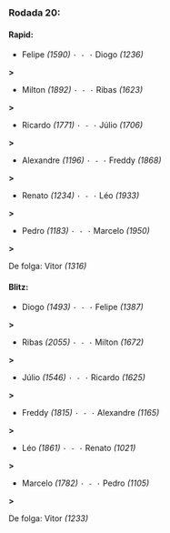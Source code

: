 ### Rodada 20:

#### Rapid:

* Felipe *(1590)* `· - ·` Diogo *(1236)* 

**>** 
* Milton *(1892)* `· - ·` Ribas *(1623)* 

**>** 
* Ricardo *(1771)* `· - ·` Júlio *(1706)* 

**>** 
* Alexandre *(1196)* `· - ·` Freddy *(1868)* 

**>** 
* Renato *(1234)* `· - ·` Léo *(1933)* 

**>** 
* Pedro *(1183)* `· - ·` Marcelo *(1950)* 

**>** 

De folga: Vitor *(1316)*

#### Blitz:

* Diogo *(1493)* `· - ·` Felipe *(1387)* 

**>** 
* Ribas *(2055)* `· - ·` Milton *(1672)* 

**>** 
* Júlio *(1546)* `· - ·` Ricardo *(1625)* 

**>** 
* Freddy *(1815)* `· - ·` Alexandre *(1165)* 

**>** 
* Léo *(1861)* `· - ·` Renato *(1021)* 

**>** 
* Marcelo *(1782)* `· - ·` Pedro *(1105)* 

**>** 

De folga: Vitor *(1233)*

